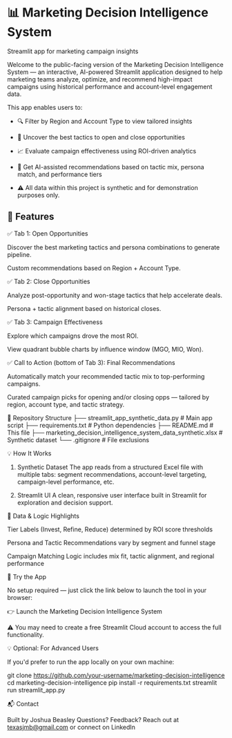 # 📊 Marketing Decision Intelligence System
Streamlit app for marketing campaign insights



Welcome to the public-facing version of the Marketing Decision Intelligence System — an interactive, AI-powered Streamlit application designed to help marketing teams analyze, optimize, and recommend high-impact campaigns using historical performance and account-level engagement data.

This app enables users to:

- 🔍 Filter by Region and Account Type to view tailored insights

- 🧠 Uncover the best tactics to open and close opportunities

- 📈 Evaluate campaign effectiveness using ROI-driven analytics

- 🤖 Get AI-assisted recommendations based on tactic mix, persona match, and performance tiers

- ⚠️ All data within this project is synthetic and for demonstration purposes only.

  

## 🚀 Features
✅ Tab 1: Open Opportunities

Discover the best marketing tactics and persona combinations to generate pipeline.

Custom recommendations based on Region + Account Type.

✅ Tab 2: Close Opportunities

Analyze post-opportunity and won-stage tactics that help accelerate deals.

Persona + tactic alignment based on historical closes.

✅ Tab 3: Campaign Effectiveness

Explore which campaigns drove the most ROI.

View quadrant bubble charts by influence window (MGO, MIO, Won).

✅ Call to Action (bottom of Tab 3): Final Recommendations

Automatically match your recommended tactic mix to top-performing campaigns.

Curated campaign picks for opening and/or closing opps — tailored by region, account type, and tactic strategy.

📁 Repository Structure
├── streamlit_app_synthetic_data.py              # Main app script
├── requirements.txt              # Python dependencies
├── README.md                     # This file
├── marketing_decision_intelligence_system_data_synthetic.xlsx  # Synthetic dataset
└── .gitignore                    # File exclusions


💡 How It Works

1. Synthetic Dataset
The app reads from a structured Excel file with multiple tabs: segment recommendations, account-level targeting, campaign-level performance, etc.

2. Streamlit UI
A clean, responsive user interface built in Streamlit
 for exploration and decision support.


🧠 Data & Logic Highlights

Tier Labels (Invest, Refine, Reduce) determined by ROI score thresholds

Persona and Tactic Recommendations vary by segment and funnel stage

Campaign Matching Logic includes mix fit, tactic alignment, and regional performance


🚀 Try the App

No setup required — just click the link below to launch the tool in your browser:

👉 Launch the Marketing Decision Intelligence System

⚠️ You may need to create a free Streamlit Cloud account to access the full functionality.

💡 Optional: For Advanced Users

If you'd prefer to run the app locally on your own machine:

git clone https://github.com/your-username/marketing-decision-intelligence
cd marketing-decision-intelligence
pip install -r requirements.txt
streamlit run streamlit_app.py


📬 Contact

Built by Joshua Beasley
Questions? Feedback? Reach out at texasjmb@gmail.com
 or connect on LinkedIn
